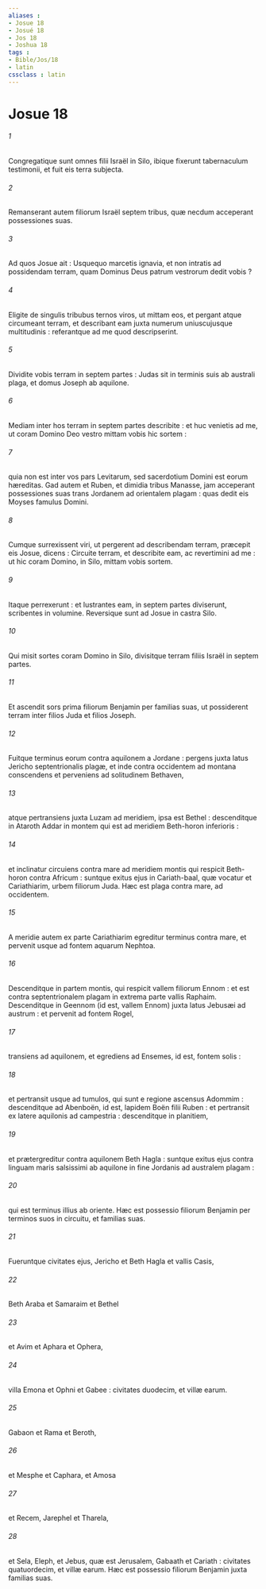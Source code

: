 ```yaml
---
aliases : 
- Josue 18
- Josué 18
- Jos 18
- Joshua 18
tags : 
- Bible/Jos/18
- latin
cssclass : latin
---
```


# Josue 18

###### 1
Congregatique sunt omnes filii Israël in Silo, ibique fixerunt tabernaculum testimonii, et fuit eis terra subjecta.
###### 2
Remanserant autem filiorum Israël septem tribus, quæ necdum acceperant possessiones suas.
###### 3
Ad quos Josue ait : Usquequo marcetis ignavia, et non intratis ad possidendam terram, quam Dominus Deus patrum vestrorum dedit vobis ?
###### 4
Eligite de singulis tribubus ternos viros, ut mittam eos, et pergant atque circumeant terram, et describant eam juxta numerum uniuscujusque multitudinis : referantque ad me quod descripserint.
###### 5
Dividite vobis terram in septem partes : Judas sit in terminis suis ab australi plaga, et domus Joseph ab aquilone.
###### 6
Mediam inter hos terram in septem partes describite : et huc venietis ad me, ut coram Domino Deo vestro mittam vobis hic sortem :
###### 7
quia non est inter vos pars Levitarum, sed sacerdotium Domini est eorum hæreditas. Gad autem et Ruben, et dimidia tribus Manasse, jam acceperant possessiones suas trans Jordanem ad orientalem plagam : quas dedit eis Moyses famulus Domini.
###### 8
Cumque surrexissent viri, ut pergerent ad describendam terram, præcepit eis Josue, dicens : Circuite terram, et describite eam, ac revertimini ad me : ut hic coram Domino, in Silo, mittam vobis sortem.
###### 9
Itaque perrexerunt : et lustrantes eam, in septem partes diviserunt, scribentes in volumine. Reversique sunt ad Josue in castra Silo.
###### 10
Qui misit sortes coram Domino in Silo, divisitque terram filiis Israël in septem partes.
###### 11
Et ascendit sors prima filiorum Benjamin per familias suas, ut possiderent terram inter filios Juda et filios Joseph.
###### 12
Fuitque terminus eorum contra aquilonem a Jordane : pergens juxta latus Jericho septentrionalis plagæ, et inde contra occidentem ad montana conscendens et perveniens ad solitudinem Bethaven,
###### 13
atque pertransiens juxta Luzam ad meridiem, ipsa est Bethel : descenditque in Ataroth Addar in montem qui est ad meridiem Beth-horon inferioris :
###### 14
et inclinatur circuiens contra mare ad meridiem montis qui respicit Beth-horon contra Africum : suntque exitus ejus in Cariath-baal, quæ vocatur et Cariathiarim, urbem filiorum Juda. Hæc est plaga contra mare, ad occidentem.
###### 15
A meridie autem ex parte Cariathiarim egreditur terminus contra mare, et pervenit usque ad fontem aquarum Nephtoa.
###### 16
Descenditque in partem montis, qui respicit vallem filiorum Ennom : et est contra septentrionalem plagam in extrema parte vallis Raphaim. Descenditque in Geennom (id est, vallem Ennom) juxta latus Jebusæi ad austrum : et pervenit ad fontem Rogel,
###### 17
transiens ad aquilonem, et egrediens ad Ensemes, id est, fontem solis :
###### 18
et pertransit usque ad tumulos, qui sunt e regione ascensus Adommim : descenditque ad Abenboën, id est, lapidem Boën filii Ruben : et pertransit ex latere aquilonis ad campestria : descenditque in planitiem,
###### 19
et prætergreditur contra aquilonem Beth Hagla : suntque exitus ejus contra linguam maris salsissimi ab aquilone in fine Jordanis ad australem plagam :
###### 20
qui est terminus illius ab oriente. Hæc est possessio filiorum Benjamin per terminos suos in circuitu, et familias suas.
###### 21
Fueruntque civitates ejus, Jericho et Beth Hagla et vallis Casis,
###### 22
Beth Araba et Samaraim et Bethel
###### 23
et Avim et Aphara et Ophera,
###### 24
villa Emona et Ophni et Gabee : civitates duodecim, et villæ earum.
###### 25
Gabaon et Rama et Beroth,
###### 26
et Mesphe et Caphara, et Amosa
###### 27
et Recem, Jarephel et Tharela,
###### 28
et Sela, Eleph, et Jebus, quæ est Jerusalem, Gabaath et Cariath : civitates quatuordecim, et villæ earum. Hæc est possessio filiorum Benjamin juxta familias suas.

